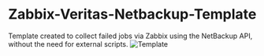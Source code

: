 # Zabbix-Veritas-Netbackup-Template
Template created to collect failed jobs via Zabbix using the NetBackup API, without the need for external scripts.
![Template][def]


[def]: Image/Image/Netbackup-diagram.gif
